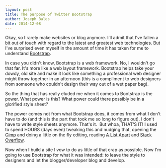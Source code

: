 ```yaml
---
layout: post
title: The purpose of Twitter Bootstrap
author: Joseph Bales
date: 2014-12-08
---
```

Okay, so I rarely make websites or blog anymore. I'll admit that I've fallen a bit out of touch with regard to the latest and greatest web technologies. But I've surprised even myself in the amount of time it has taken for me to understand <a title="Twitter Bootstrap" href="http://getbootstrap.com" target="_blank">Bootstrap</a>.

In case you didn't know, Bootstrap is a web framework. No, I wouldn't go that far. It's more like a web layout framework. Bootstrap helps take your dowdy, old site and make it look like something a professional web designer might throw together in an afternoon (this is a compliment to web designers from someone who couldn't design their way out of a wet paper bag).

So the thing that has really eluded me when it comes to Bootstrap is the power. What power is this? What power could there possibly be in a glorified style sheet?

The power comes not from what Bootstrap does, it comes from what I don't have to do (and this is the part that took me so long to figure out). I don't have to write style sheets anymore. That's it.  But whoa, THAT'S IT! I used to spend HOURS (days even) tweaking this and nudging that, opening the <a title="The Gimp!" href="http://www.gimp.org/" target="_blank">Gimp</a> and doing a little on the fly editing, reading <a title="Pretentious" href="http://alistapart.com/" target="_blank">A List Apart</a> and <a title="Nerd cred quantified." href="http://stackoverflow.com/" target="_blank">Stack Overflow</a>.

Now when I build a site I vow to do as little of that crap as possible. Now I'm going to use Bootstrap for what it was intended: to leave the style to designers and let the blogger/developer blog and develop.
